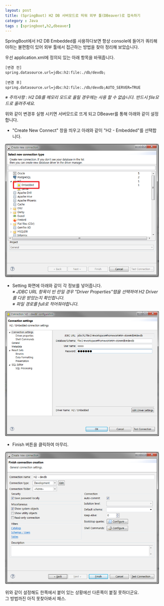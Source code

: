 ```yaml
---
layout: post
title: (SpringBoot) H2 DB 서버모드로 띄워 외부 툴(DBeaver)로 접속하기
category : Java
tags : [springboot,h2,dbeaver]
---
```

SpringBoot에서 H2 DB Embedded를 사용하다보면 항상 console에 들어가 쿼리해야하는 불편함이 있어 외부 툴에서 접근하는 방법을 찾아 정리해 보았습니다.

우선 application.xml에 정의되 있는 아래 항목을 바꿔줍니다.

    [변경 전]
    spring.datasource.url=jdbc:h2:file:./db/devdb;

    [변경 후]
    spring.datasource.url=jdbc:h2:file:./db/devdb;AUTO_SERVER=TRUE


_※ 주의사항 : H2 DB를 메모리 모드로 올릴 경우에는 사용 할 수 없습니다. 반드시 file모드로 올려주세요._

위와 같이 변경후 실행 시키면 서버모드로 뜨게 되고 DBeaver를 통해 아래와 같이 설정합니다.

- "Create New Connect" 창을 띄우고 아래와 같이 "H2 - Embedded"를 선택합니다.

![Create New Connect](/assets/img/java/springboot-h2db-servermode/1.png)

- Setting 화면에 아래와 같이 각 정보를 넣어줍니다.    
_※ JDBC URL 항목이 빈 란일 경우 "Driver Properties"탭을 선택하여 H2 Driver를 다운 받았는지 확인합니다._    
_※ 파일 경로를 full로 적어줘야합니다._    

![Create New Connect](/assets/img/java/springboot-h2db-servermode/2.png)

- Finish 버튼을 클릭하여 마무리.

![Create New Connect](/assets/img/java/springboot-h2db-servermode/3.png)

위와 같이 설정해도 한쪽에서 붙어 있는 상황에선 다른쪽이 붙질 못하더군요.    
그 방법까진 아직 못찾아봐서 패스.
